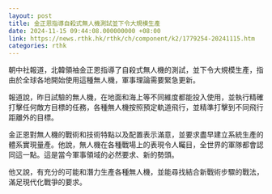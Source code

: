 ```yaml
---
layout: post
title: 金正恩指導自殺式無人機測試並下令大規模生產
date: 2024-11-15 09:44:08.000000000 +08:00
link: https://news.rthk.hk/rthk/ch/component/k2/1779254-20241115.htm
categories: rthk
---
```


朝中社報道，北韓領袖金正恩指導了自殺式無人機的測試，並下令大規模生產，指由於全球各地開始使用這種無人機，軍事理論需要緊急更新。

報道說，昨日試驗的無人機，在地面和海上等不同維度都能投入使用，並執行精確打擊任何敵方目標的任務，各種無人機按照預定軌道飛行，並精準打擊到不同飛行距離外的目標。

金正恩對無人機的戰術和技術特點以及配置表示滿意，並要求盡早建立系統生產的體系實現量產。他說，無人機在各種戰場上的表現令人矚目，全世界的軍隊都會認同這一點。這是當今軍事領域的必然要求、新的勢頭。

他又說，有充分的可能和潛力生產各種無人機，並能尋找結合新戰術步驟的戰法，滿足現代化戰爭的要求。
